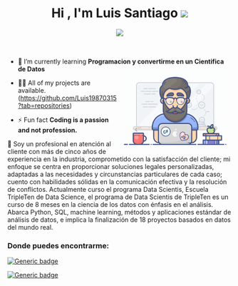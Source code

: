 <h1 align="center"><b>Hi , I'm Luis Santiago </b><img src="https://media.giphy.com/media/hvRJCLFzcasrR4ia7z/giphy.gif" width="35"></h1>

<p align="center">
  <a href="https://github.com/DenverCoder1/readme-typing-svg"><img src="https://readme-typing-svg.herokuapp.com?font=Time+New+Roman&color=cyan&size=25&center=true&vCenter=true&width=600&height=100&lines=Soy+aspirante+a+cientifico+de+Datos..&hearts;++;Computer+Science+Student;Tengo+experiencia+en+atencion+a+clientes;I+have+experience+in+customer+service;Soy+ademas+abogado+profesional;I+am+also+a+professional+lawyer;Me+encanta+aprender+cosas+nuevas;Love+to+learn+new+stuffs..<3"></a>
</p>

<br>

- 🌱 I’m currently learning **Programacion y convertirme en un Cientifica de Datos** <img align="right" style="width:16rem; height:auto" src="https://raw.githubusercontent.com/Elanza-48/Elanza-48/41a4790484e268102dfdab2b7c59d440d3ffafab/resources/img/geek.gif"/>

- 👨‍💻 All of my projects are available.(https://github.com/Luis19870315?tab=repositories)

- ⚡ Fun fact **Coding is a passion and not profession.**

<!--
**Luis19870315/Luis19870315** is a ✨ _special_ ✨ repository because its `README.md` (this file) appears on your GitHub profile. -->

🔭 Soy un profesional en atención al cliente con más de cinco años de experiencia en la industria, comprometido con la satisfacción del cliente; mi enfoque se centra en proporcionar soluciones legales personalizadas, adaptadas a las necesidades y circunstancias particulares de cada caso; cuento con habilidades sólidas en la comunicación efectiva y la resolución de conflictos.
Actualmente curso el programa Data Scientis, Escuela TripleTen de Data Science, el programa de Data Scientis de TripleTen es un curso de 8 meses en la ciencia de los datos con énfasis en el análisis. Abarca Python, SQL, machine learning, métodos y aplicaciones estándar de análisis de datos, e implica la finalización de 18 proyectos basados en datos del mundo real.

### Donde puedes encontrarme:
[![Generic badge](https://img.shields.io/badge/<Entra>-<Linkedin>-<blue>.svg)](https://www.linkedin.com/in/luis-santiago-aguilar-ulloa-46806326a/)

[![Generic badge](https://img.shields.io/badge/<Entra>-<Facebook>-<blue>.svg)](https://www.facebook.com/luissantiago.aguilar.ulloa)
